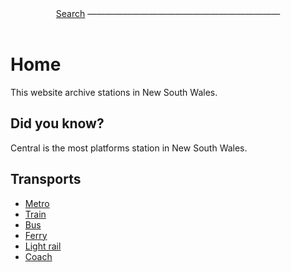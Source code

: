 <div style="text-align: center;">
    <span><a href="search.md">Search</a></span>
    <span>——————————————————————</span><br><br>
</div>

# Home

This website archive stations in New South Wales.

## Did you know?

Central is the most platforms station in New South Wales.

## Transports

- [Metro](metro.md)
- [Train](train.md)
- [Bus](bus.md)
- [Ferry](ferry.md)
- [Light rail](lightrail.md)
- [Coach](coach.md)